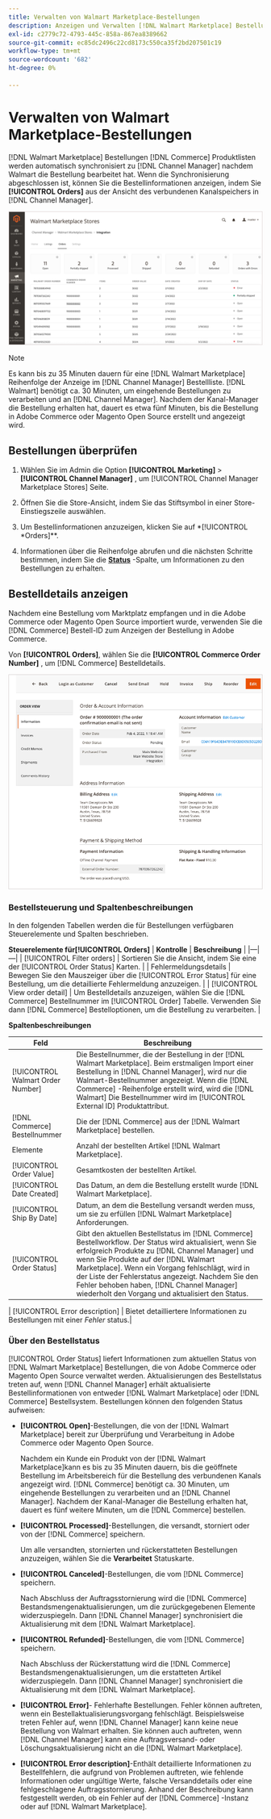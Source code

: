 ```yaml
---
title: Verwalten von Walmart Marketplace-Bestellungen
description: Anzeigen und Verwalten [!DNL Walmart Marketplace] Bestellungen mit [!DNL Channel Manager] für Adobe Commerce und Magento Open Source.
exl-id: c2779c72-4793-445c-858a-867ea8389662
source-git-commit: ec85dc2496c22cd8173c550ca35f2bd207501c19
workflow-type: tm+mt
source-wordcount: '682'
ht-degree: 0%

---
```


# Verwalten von Walmart Marketplace-Bestellungen

[!DNL Walmart Marketplace] Bestellungen [!DNL Commerce] Produktlisten werden automatisch synchronisiert zu [!DNL Channel Manager] nachdem Walmart die Bestellung bearbeitet hat. Wenn die Synchronisierung abgeschlossen ist, können Sie die Bestellinformationen anzeigen, indem Sie **[!UICONTROL Orders]** aus der Ansicht des verbundenen Kanalspeichers in [!DNL Channel Manager].

![Ansicht &quot;Channel Manager Orders&quot;zur Verwaltung von Walmart Marketplace-Bestellungen](assets/orders-dashboard-view.png)

>[!NOTE]
>
>Es kann bis zu 35 Minuten dauern für eine [!DNL Walmart Marketplace] Reihenfolge der Anzeige im [!DNL Channel Manager] Bestellliste. [!DNL Walmart] benötigt ca. 30 Minuten, um eingehende Bestellungen zu verarbeiten und an [!DNL Channel Manager]. Nachdem der Kanal-Manager die Bestellung erhalten hat, dauert es etwa fünf Minuten, bis die Bestellung in Adobe Commerce oder Magento Open Source erstellt und angezeigt wird.

## Bestellungen überprüfen

1. Wählen Sie im Admin die Option **[!UICONTROL Marketing]** > **[!UICONTROL Channel Manager]** , um [!UICONTROL Channel Manager Marketplace Stores] Seite.

1. Öffnen Sie die Store-Ansicht, indem Sie das Stiftsymbol in einer Store-Einstiegszeile auswählen.

1. Um Bestellinformationen anzuzeigen, klicken Sie auf *[!UICONTROL *Orders]**.

1. Informationen über die Reihenfolge abrufen und die nächsten Schritte bestimmen, indem Sie die **[Status](#about-order-status)** -Spalte, um Informationen zu den Bestellungen zu erhalten.

## Bestelldetails anzeigen

Nachdem eine Bestellung vom Marktplatz empfangen und in die Adobe Commerce oder Magento Open Source importiert wurde, verwenden Sie die [!DNL Commerce] Bestell-ID zum Anzeigen der Bestellung in Adobe Commerce.

Von **[!UICONTROL Orders]**, wählen Sie die **[!UICONTROL Commerce Order Number]** , um [!DNL Commerce] Bestelldetails.

![Commerce Order detail view for a Walmart Marketplace order](assets/order-detail-with-external-order-id.png)

### Bestellsteuerung und Spaltenbeschreibungen

In den folgenden Tabellen werden die für Bestellungen verfügbaren Steuerelemente und Spalten beschrieben.

**Steuerelemente für[!UICONTROL Orders]**
| **Kontrolle**                    | **Beschreibung**                                                                                                                                               | |—|—| | [!UICONTROL Filter orders]     | Sortieren Sie die Ansicht, indem Sie eine der [!UICONTROL Order Status] Karten.                                                                                        | | Fehlermeldungsdetails | Bewegen Sie den Mauszeiger über die [!UICONTROL Error Status] für eine Bestellung, um die detaillierte Fehlermeldung anzuzeigen.                                                                      | | [!UICONTROL View order detail] | Um Bestelldetails anzuzeigen, wählen Sie die [!DNL Commerce] Bestellnummer im [!UICONTROL Order] Tabelle. Verwenden Sie dann [!DNL Commerce] Bestelloptionen, um die Bestellung zu verarbeiten. |

**Spaltenbeschreibungen**

| Feld | Beschreibung |
|------------------------------------|----------------------------------------------------------------------------------------------------------------------------------------------------------------------------------------------------------------------------------------------------------------------------------------------------------------------------------------------------------------------------------|
| [!UICONTROL  Walmart Order Number] | Die Bestellnummer, die der Bestellung in der [!DNL Walmart Marketplace]. Beim erstmaligen Import einer Bestellung in [!DNL Channel Manager], wird nur die Walmart-Bestellnummer angezeigt. Wenn die [!DNL Commerce] -Reihenfolge erstellt wird, wird die [!DNL Walmart] Die Bestellnummer wird im [!UICONTROL External ID] Produktattribut. |
| [!DNL Commerce]  Bestellnummer | Die der [!DNL Commerce]  aus der [!DNL Walmart Marketplace] bestellen. |
| Elemente | Anzahl der bestellten Artikel [!DNL Walmart Marketplace]. |
| [!UICONTROL Order Value] | Gesamtkosten der bestellten Artikel. |
| [!UICONTROL Date Created] | Das Datum, an dem die Bestellung erstellt wurde [!DNL Walmart Marketplace]. |
| [!UICONTROL Ship By Date] | Datum, an dem die Bestellung versandt werden muss, um sie zu erfüllen [!DNL Walmart Marketplace] Anforderungen. |
| [!UICONTROL Order Status] | Gibt den aktuellen Bestellstatus im [!DNL Commerce] Bestellworkflow. Der Status wird aktualisiert, wenn Sie erfolgreich Produkte zu [!DNL Channel Manager] und wenn Sie Produkte auf der [!DNL Walmart Marketplace]. Wenn ein Vorgang fehlschlägt, wird in der Liste der Fehlerstatus angezeigt. Nachdem Sie den Fehler behoben haben, [!DNL Channel Manager] wiederholt den Vorgang und aktualisiert den Status. |

| [!UICONTROL Error description]    | Bietet detailliertere Informationen zu Bestellungen mit einer *Fehler* status.|

### Über den Bestellstatus

[!UICONTROL Order Status] liefert Informationen zum aktuellen Status von [!DNL Walmart Marketplace] Bestellungen, die von Adobe Commerce oder Magento Open Source verwaltet werden. Aktualisierungen des Bestellstatus treten auf, wenn [!DNL Channel Manager] erhält aktualisierte Bestellinformationen von entweder [!DNL Walmart Marketplace] oder [!DNL Commerce] Bestellsystem. Bestellungen können den folgenden Status aufweisen:

* **[!UICONTROL Open]**-Bestellungen, die von der [!DNL Walmart Marketplace] bereit zur Überprüfung und Verarbeitung in Adobe Commerce oder Magento Open Source.

   Nachdem ein Kunde ein Produkt von der [!DNL Walmart Marketplace]kann es bis zu 35 Minuten dauern, bis die geöffnete Bestellung im Arbeitsbereich für die Bestellung des verbundenen Kanals angezeigt wird. [!DNL Commerce] benötigt ca. 30 Minuten, um eingehende Bestellungen zu verarbeiten und an [!DNL Channel Manager]. Nachdem der Kanal-Manager die Bestellung erhalten hat, dauert es fünf weitere Minuten, um die [!DNL Commerce] bestellen.

* **[!UICONTROL Processed]**-Bestellungen, die versandt, storniert oder von der [!DNL Commerce] speichern.

   Um alle versandten, stornierten und rückerstatteten Bestellungen anzuzeigen, wählen Sie die **Verarbeitet** Statuskarte.

* **[!UICONTROL Canceled]**-Bestellungen, die vom [!DNL Commerce] speichern.

   Nach Abschluss der Auftragsstornierung wird die [!DNL Commerce] Bestandsmengenaktualisierungen, um die zurückgegebenen Elemente widerzuspiegeln. Dann [!DNL Channel Manager] synchronisiert die Aktualisierung mit dem [!DNL Walmart Marketplace].

* **[!UICONTROL Refunded]**-Bestellungen, die vom [!DNL Commerce] speichern.

   Nach Abschluss der Rückerstattung wird die [!DNL Commerce] Bestandsmengenaktualisierungen, um die erstatteten Artikel widerzuspiegeln. Dann [!DNL Channel Manager] synchronisiert die Aktualisierung mit dem [!DNL Walmart Marketplace].

* **[!UICONTROL Error]**- Fehlerhafte Bestellungen. Fehler können auftreten, wenn ein Bestellaktualisierungsvorgang fehlschlägt. Beispielsweise treten Fehler auf, wenn [!DNL Channel Manager] kann keine neue Bestellung von Walmart erhalten. Sie können auch auftreten, wenn [!DNL Channel Manager] kann eine Auftragsversand- oder Löschungsaktualisierung nicht an die [!DNL Walmart Marketplace].

* **[!UICONTROL Error description]**-Enthält detaillierte Informationen zu Bestellfehlern, die aufgrund von Problemen auftreten, wie fehlende Informationen oder ungültige Werte, falsche Versanddetails oder eine fehlgeschlagene Auftragsstornierung. Anhand der Beschreibung kann festgestellt werden, ob ein Fehler auf der [!DNL Commerce] -Instanz oder auf [!DNL Walmart Marketplace].
